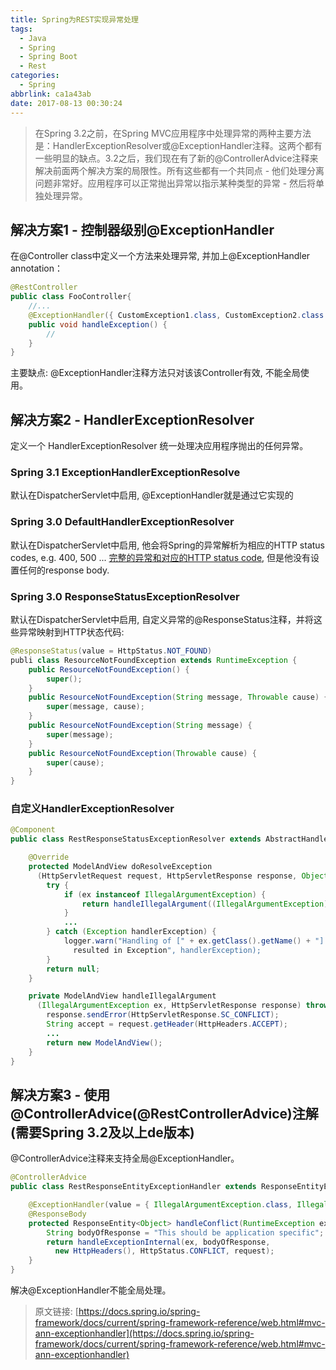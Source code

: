 ```yaml
---
title: Spring为REST实现异常处理
tags:
  - Java
  - Spring
  - Spring Boot
  - Rest
categories:
  - Spring
abbrlink: ca1a43ab
date: 2017-08-13 00:30:24
---
```

> 在Spring 3.2之前，在Spring MVC应用程序中处理异常的两种主要方法是：HandlerExceptionResolver或@ExceptionHandler注释。这两个都有一些明显的缺点。3.2之后，我们现在有了新的@ControllerAdvice注释来解决前面两个解决方案的局限性。所有这些都有一个共同点 - 他们处理分离问题非常好。应用程序可以正常抛出异常以指示某种类型的异常 - 然后将单独处理异常。

## 解决方案1 - 控制器级别@ExceptionHandler

在@Controller class中定义一个方法来处理异常, 并加上@ExceptionHandler annotation：

```java
@RestController
public class FooController{
    //...
    @ExceptionHandler({ CustomException1.class, CustomException2.class })
    public void handleException() {
        //
    }
}
```

主要缺点: @ExceptionHandler注释方法只对该该Controller有效, 不能全局使用。

## 解决方案2 - HandlerExceptionResolver

定义一个  HandlerExceptionResolver 统一处理决应用程序抛出的任何异常。

### Spring 3.1 ExceptionHandlerExceptionResolve

默认在DispatcherServlet中启用, @ExceptionHandler就是通过它实现的

### Spring 3.0 DefaultHandlerExceptionResolver

默认在DispatcherServlet中启用, 他会将Spring的异常解析为相应的HTTP status codes, e.g. 400, 500 ...
[完整的异常和对应的HTTP status code](http://docs.spring.io/spring/docs/3.2.x/spring-framework-reference/html/mvc.html#mvc-ann-rest-spring-mvc-exceptions), 但是他没有设置任何的response body.

### Spring 3.0 ResponseStatusExceptionResolver

默认在DispatcherServlet中启用, 自定义异常的@ResponseStatus注释，并将这些异常映射到HTTP状态代码:

```java
@ResponseStatus(value = HttpStatus.NOT_FOUND)
publi class ResourceNotFoundException extends RuntimeException {
    public ResourceNotFoundException() {
        super();
    }
    public ResourceNotFoundException(String message, Throwable cause) {
        super(message, cause);
    }
    public ResourceNotFoundException(String message) {
        super(message);
    }
    public ResourceNotFoundException(Throwable cause) {
        super(cause);
    }
}
```

### 自定义HandlerExceptionResolver

```java
@Component
public class RestResponseStatusExceptionResolver extends AbstractHandlerExceptionResolver {

    @Override
    protected ModelAndView doResolveException
      (HttpServletRequest request, HttpServletResponse response, Object handler, Exception ex) {
        try {
            if (ex instanceof IllegalArgumentException) {
                return handleIllegalArgument((IllegalArgumentException) ex, response, handler);
            }
            ...
        } catch (Exception handlerException) {
            logger.warn("Handling of [" + ex.getClass().getName() + "]
              resulted in Exception", handlerException);
        }
        return null;
    }

    private ModelAndView handleIllegalArgument
      (IllegalArgumentException ex, HttpServletResponse response) throws IOException {
        response.sendError(HttpServletResponse.SC_CONFLICT);
        String accept = request.getHeader(HttpHeaders.ACCEPT);
        ...
        return new ModelAndView();
    }
}
```

## 解决方案3 - 使用@ControllerAdvice(@RestControllerAdvice)注解(需要Spring 3.2及以上de版本)

@ControllerAdvice注释来支持全局@ExceptionHandler。

```java
@ControllerAdvice
public class RestResponseEntityExceptionHandler extends ResponseEntityExceptionHandler {

    @ExceptionHandler(value = { IllegalArgumentException.class, IllegalStateException.class })
    @ResponseBody
    protected ResponseEntity<Object> handleConflict(RuntimeException ex, WebRequest request) {
        String bodyOfResponse = "This should be application specific";
        return handleExceptionInternal(ex, bodyOfResponse,
          new HttpHeaders(), HttpStatus.CONFLICT, request);
    }
}
```

解决@ExceptionHandler不能全局处理。

> 原文链接: [https://docs.spring.io/spring-framework/docs/current/spring-framework-reference/web.html#mvc-ann-exceptionhandler](https://docs.spring.io/spring-framework/docs/current/spring-framework-reference/web.html#mvc-ann-exceptionhandler)
